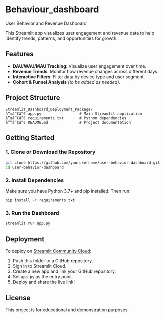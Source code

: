 # Behaviour_dashboard
User Behavior and Revenue Dashboard

This Streamlit app visualizes user engagement and revenue data to help identify trends, patterns, and opportunities for growth.

## Features

- **DAU/WAU/MAU Tracking**: Visualize user engagement over time.
- **Revenue Trends**: Monitor how revenue changes across different days.
- **Interactive Filters**: Filter data by device type and user segment.
- **Cohort & Funnel Analysis** *(to be added as needed)*.

## Project Structure

```
Streamlit_Dashboard_Deployment_Package/
â”œâ”€â”€ app.py                 # Main Streamlit application
â”œâ”€â”€ requirements.txt       # Python dependencies
â””â”€â”€ README.md              # Project documentation
```

## Getting Started

### 1. Clone or Download the Repository

```bash
git clone https://github.com/yourusername/user-behavior-dashboard.git
cd user-behavior-dashboard
```

### 2. Install Dependencies

Make sure you have Python 3.7+ and pip installed. Then run:

```bash
pip install -r requirements.txt
```

### 3. Run the Dashboard

```bash
streamlit run app.py
```

## Deployment

To deploy on [Streamlit Community Cloud](https://streamlit.io/cloud):

1. Push this folder to a GitHub repository.
2. Sign in to Streamlit Cloud.
3. Create a new app and link your GitHub repository.
4. Set `app.py` as the entry point.
5. Deploy and share the live link!

## License

This project is for educational and demonstration purposes.
